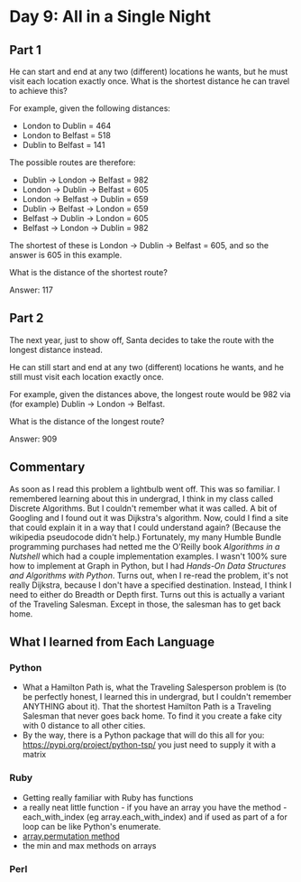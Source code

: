 # Day 9: All in a Single Night

## Part 1

He can start and end at any two (different) locations he wants, but he must visit each location exactly once. What is the shortest distance he can travel to achieve this?

For example, given the following distances:

- London to Dublin = 464
- London to Belfast = 518
- Dublin to Belfast = 141

The possible routes are therefore:

- Dublin -> London -> Belfast = 982
- London -> Dublin -> Belfast = 605
- London -> Belfast -> Dublin = 659
- Dublin -> Belfast -> London = 659
- Belfast -> Dublin -> London = 605
- Belfast -> London -> Dublin = 982

The shortest of these is London -> Dublin -> Belfast = 605, and so the answer is 605 in this example.

What is the distance of the shortest route?

Answer: 117

## Part 2

The next year, just to show off, Santa decides to take the route with the longest distance instead.

He can still start and end at any two (different) locations he wants, and he still must visit each location exactly once.

For example, given the distances above, the longest route would be 982 via (for example) Dublin -> London -> Belfast.

What is the distance of the longest route?

Answer: 909 


## Commentary
As soon as I read this problem a lightbulb went off. This was so familiar. I remembered learning about this in undergrad, I think in my class called Discrete Algorithms. But I couldn't remember what it was called. A bit of Googling and I found out it was 
Dijkstra's algorithm. Now, could I find a site that could explain it in a way that I could understand again? (Because the wikipedia pseudocode didn't help.) Fortunately, my many Humble Bundle programming purchases had netted me the O'Reilly book _Algorithms in a Nutshell_ which had a couple implementation examples. I wasn't 100% sure how to implement at Graph in Python, but I had _Hands-On Data Structures and Algorithms with Python_. Turns out, when I re-read the problem, it's not really Dijkstra, because I don't have a specified destination. Instead, I think I need to either do Breadth or Depth first. Turns out this is actually a variant of the Traveling Salesman. Except in those, the salesman has to get back home. 


## What I learned from Each Language

### Python
- What a Hamilton Path is, what the Traveling Salesperson problem is (to be perfectly honest, I learned this in undergrad, but I couldn't remember ANYTHING about it). That the shortest Hamilton Path is a Traveling Salesman that never goes back home. To find it you create a fake city with 0 distance to all other cities.
- By the way, there is a Python package that will do this all for you: https://pypi.org/project/python-tsp/ you just need to supply it with a matrix

### Ruby
- Getting really familiar with Ruby has functions
- a really neat little function - if you have an array you have the method - each_with_index (eg array.each_with_index) and if used as part of a for loop can be like Python's enumerate. 
- [array.permutation method](https://www.rubydoc.info/stdlib/core/Array:permutation)
- the min and max methods on arrays

### Perl
